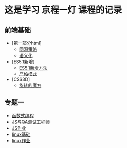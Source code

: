 # 这是学习 京程一灯 课程的记录

## 前端基础

- [第一部分html]
  - [同源策略](./html/同源策略.md '同源策略')
  - [语义化](./html/语义化.md '语义化')
- [ES5.1新增]
  - [ES5.1新增方法](./ES5.1-new/ES5新增.md '新增方法')
  - [严格模式](./ES5.1-new/strict.md '严格模式')
- [CSS3D]
  - [旋转的魔方](./css3d/3d.html '旋转的魔方')

## 专题一

- [函数式编程](./FunctionalProgramming/FunctionalProgramming.md '函数式编程')
- [JS与QA测试工程师](https://github.com/Dreamcreative/yideng-QA 'QA工程师')
- [JS作业](./yidengWorks/firstweek.js "JS作业")
- [linux基础](./linux/linux基础.md 'linux基础')
- [linux作业](./linux/linux基础作业.md "linux作业")
